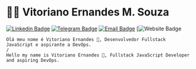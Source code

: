 # :man_technologist: Vitoriano Ernandes M. Souza

[![Linkedin Badge](https://img.shields.io/badge/-LinkedIn-blue?style=flat-square&logo=Linkedin&logoColor=white&link=https://www.linkedin.com/in/vitoriano-ernandes/)](https://www.linkedin.com/in/vitoriano-ernandes/)
[![Telegram Badge](https://img.shields.io/badge/-Telegram-1ca0f1?style=flat-square&labelColor=1ca0f1&logo=telegram&logoColor=white&link=https://t.me/vitorianoernandes)](https://t.me/vitorianoernandes)
[![Email Badge](https://img.shields.io/badge/-Gmail-c14438?style=flat-square&logo=Gmail&logoColor=white&link=mailto:contato@vitorianoernandes.com.br)](mailto:contato@vitorianoernandes.com.br)
[![Website Badge](https://img.shields.io/badge/Vitoriano-Website-brightgreen)

    Olá meu nome é Vitoriano Ernandes 👋, Desenvolvedor Fullstack JavaScript e aspirante a DevOps.
    /
    Hello my name is Vitoriano Ernandes 👋, Fullstack JavaScript Developer and aspiring DevOps.

<!--
**Vitoriano/Vitoriano** is a ✨ _special_ ✨ repository because its `README.md` (this file) appears on your GitHub profile.

Here are some ideas to get you started:

- 🔭 I’m currently working on ...
- 🌱 I’m currently learning ...
- 👯 I’m looking to collaborate on ...
- 🤔 I’m looking for help with ...
- 💬 Ask me about ...
- 📫 How to reach me: ...
- 😄 Pronouns: ...
- ⚡ Fun fact: ...
-->
